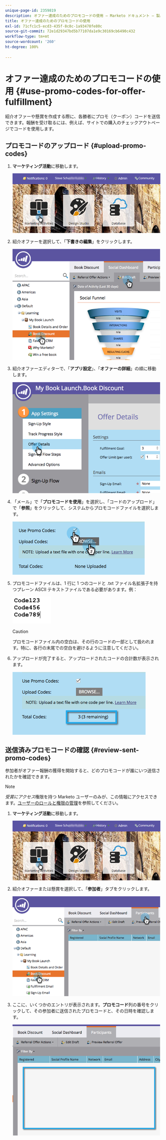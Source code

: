 ```yaml
---
unique-page-id: 2359819
description: オファー達成のためのプロモコードの使用 — Marketo ドキュメント — 製品ドキュメント
title: オファー達成のためのプロモコードの使用
exl-id: 71cfc1c5-ecd3-435f-8c8c-1a93478fe80c
source-git-commit: 72e1d29347bd5b77107da1e9c30169cb6490c432
workflow-type: tm+mt
source-wordcount: '260'
ht-degree: 100%

---
```


# オファー達成のためのプロモコードの使用 {#use-promo-codes-for-offer-fulfillment}

紹介オファーや懸賞を作成する際に、各勝者にプロモ（クーポン）コードを送信できます。報酬を受け取るには、例えば、サイトでの購入のチェックアウトページでコードを使用します。

## プロモコードのアップロード {#upload-promo-codes}

1. **マーケティング活動**&#x200B;に移動します。

   ![](assets/login-marketing-activities-2.png)

1. 紹介オファーを選択して、「**下書きの編集**」をクリックします。

   ![](assets/image2015-4-22-11-3a16-3a45.png)

1. 紹介オファーエディターで、「**アプリ設定**」、「**オファーの詳細**」の順に移動します。

   ![](assets/image2015-4-22-11-3a23-3a39.png)

1. 「メール」で「**プロモコードを使用**」を選択し、「コードのアップロード」で「**参照**」をクリックして、システムからプロモコードファイルを選択します。

   ![](assets/image2015-4-22-12-3a52-3a43.png)

1. プロモコードファイルは、1 行に 1 つのコードと .txt ファイル名拡張子を持つプレーン ASCII テキストファイルである必要があります。例：

   ![](assets/image2015-4-22-13-3a2-3a23.png)

   >[!CAUTION]
   >
   >プロモコードファイル内の空白は、その行のコードの一部として扱われます。特に、各行の末尾での空白を避けるように注意してください。

1. アップロードが完了すると、アップロードされたコードの合計数が表示されます。

   ![](assets/image2015-4-22-13-3a8-3a31.png)

## 送信済みプロモコードの確認 {#review-sent-promo-codes}

参加者がオファー報酬の獲得を開始すると、どのプロモコードが誰にいつ送信されたかを確認できます。

>[!NOTE]
>
>_受賞にアクセス_&#x200B;権限を持つ Marketo ユーザーのみが、この情報にアクセスできます。[ユーザーのロールと権限の管理](/help/marketo/product-docs/administration/users-and-roles/managing-user-roles-and-permissions.md)を参照してください。

1. **マーケティング活動**&#x200B;に移動します。

   ![](assets/login-marketing-activities-2.png)

1. 紹介オファーまたは懸賞を選択して、「**参加者**」タブをクリックします。

   ![](assets/image2015-4-22-11-3a36-3a22.png)

1. ここに、いくつかのエントリが表示されます。**プロモコード**&#x200B;列の番号をクリックして、その参加者に送信されたプロモコードと、その日時を確認します。

   ![](assets/image2015-4-22-11-3a36-3a43.png)
